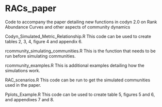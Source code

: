 # RACs_paper
Code to accompany the paper detailing new functions in codyn 2.0 on Rank Abundance Curves and other aspects of community dynamics

Codyn_Simulated_Metric_Relationship.R
This code can be used to create tables 2, 3, 4, figure 4 and appendix 6.

rcommunity_simulating_communities.R
This is the function that needs to be run before simulating communities.

rcommunity_examples.R
This is additional examples detailing how the simulations work.

RAC_scenarios.R
This code can be run to get the simulated communities used in the paper.

Pplots_Example.R
This code can be used to create table 5, figures 5 and 6, and appendixes 7 and 8.
